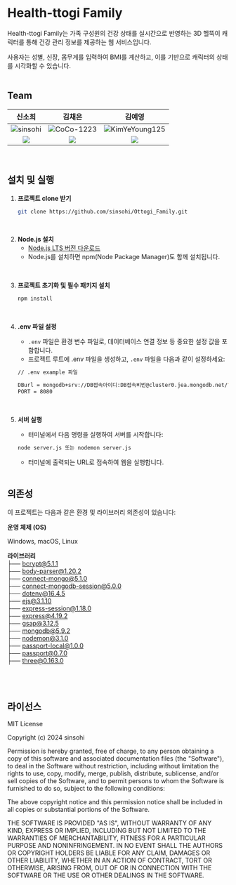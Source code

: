 # Health-ttogi Family

Health-ttogi Family는 가족 구성원의 건강 상태를 실시간으로 반영하는 3D 헬뚝이 캐릭터를 통해 건강 관리 정보를 제공하는 웹 서비스입니다. 

사용자는 성별, 신장, 몸무게를 입력하여 BMI를 계산하고, 이를 기반으로 캐릭터의 상태를 시각화할 수 있습니다.
<br/>
<br/>

## Team
| **신소희**                              | **김채은**                               | **김예영**                               |
|:--------------------------------------:|:---------------------------------------:|:---------------------------------------:|
| ![sinsohi](https://github.com/sinsohi.png) | ![CoCo-1223](https://github.com/CoCo-1223.png) | ![KimYeYoung125](https://github.com/KimYeYoung125.png) |
| <a href="mailto:sinsohi4280@gmail.com"><img src="https://img.shields.io/badge/EMAIL-F0F0F0?style=flat-square&logo=Gmail&logoColor=orange&link=mailto:sinsohi4280@gmail.com"/></a> | <a href="mailto:kimco2104@naver.com"><img src="https://img.shields.io/badge/EMAIL-F0F0F0?style=flat-square&logo=Gmail&logoColor=orange&link=mailto:kimco2104@naver.com"/></a> | <a href="mailto:pindoll76@naver.com"><img src="https://img.shields.io/badge/EMAIL-F0F0F0?style=flat-square&logo=Gmail&logoColor=orange&link=mailto:pindoll76@naver.com"/></a> |

<br/>

## 설치 및 실행

1. **프로젝트 clone 받기**
    ```sh
    git clone https://github.com/sinsohi/Ottogi_Family.git
    ```
<br/>
    
2. **Node.js 설치**
    - [Node.js LTS 버전 다운로드](https://nodejs.org/)
    - Node.js를 설치하면 npm(Node Package Manager)도 함께 설치됩니다.
<br/>



3. **프로젝트 초기화 및 필수 패키지 설치**
    ```sh
   npm install
    ```
<br/>




4. **.env 파일 설정**
    - `.env` 파일은 환경 변수 파일로, 데이터베이스 연결 정보 등 중요한 설정 값을 포함합니다.
    - 프로젝트 루트에 .env 파일을 생성하고, `.env` 파일을 다음과 같이 설정하세요:

    ```sh
    // .env example 파일
    
    DBurl = mongodb+srv://DB접속아이디:DB접속비번@cluster0.jea.mongodb.net/?retryWrites=true&w=majority
    PORT = 8080
    ```

<br/>

5. **서버 실행**
    - 터미널에서 다음 명령을 실행하여 서버를 시작합니다:

    ```sh
    node server.js 또는 nodemon server.js
    ```

    - 터미널에 출력되는 URL로 접속하여 웹을 실행합니다.
   <br/><br/>

## 의존성

이 프로젝트는 다음과 같은 환경 및 라이브러리 의존성이 있습니다:

**운영 체제 (OS)**

Windows, macOS, Linux


**라이브러리**<br/>
├── bcrypt@5.1.1 <br/>
├── body-parser@1.20.2 <br/>
├── connect-mongo@5.1.0 <br/>
├── connect-mongodb-session@5.0.0 <br/>
├── dotenv@16.4.5 <br/>
├── ejs@3.1.10 <br/>
├── express-session@1.18.0 <br/>
├── express@4.19.2 <br/>
├── gsap@3.12.5 <br/>
├── mongodb@5.9.2 <br/>
├── nodemon@3.1.0 <br/>
├── passport-local@1.0.0 <br/>
├── passport@0.7.0 <br/>
├── three@0.163.0 <br/>
<br/>
<br/>
<br/>

## 라이선스

MIT License

Copyright (c) 2024 sinsohi

Permission is hereby granted, free of charge, to any person obtaining a copy
of this software and associated documentation files (the "Software"), to deal
in the Software without restriction, including without limitation the rights
to use, copy, modify, merge, publish, distribute, sublicense, and/or sell
copies of the Software, and to permit persons to whom the Software is
furnished to do so, subject to the following conditions:

The above copyright notice and this permission notice shall be included in all
copies or substantial portions of the Software.

THE SOFTWARE IS PROVIDED "AS IS", WITHOUT WARRANTY OF ANY KIND, EXPRESS OR
IMPLIED, INCLUDING BUT NOT LIMITED TO THE WARRANTIES OF MERCHANTABILITY,
FITNESS FOR A PARTICULAR PURPOSE AND NONINFRINGEMENT. IN NO EVENT SHALL THE
AUTHORS OR COPYRIGHT HOLDERS BE LIABLE FOR ANY CLAIM, DAMAGES OR OTHER
LIABILITY, WHETHER IN AN ACTION OF CONTRACT, TORT OR OTHERWISE, ARISING FROM,
OUT OF OR IN CONNECTION WITH THE SOFTWARE OR THE USE OR OTHER DEALINGS IN THE
SOFTWARE.
